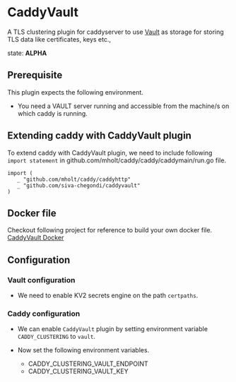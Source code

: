 # CaddyVault

A TLS clustering plugin for caddyserver to use [Vault](https://vaultproject.io) as storage for storing TLS data like certificates, keys etc.,

state: **ALPHA**

## Prerequisite
This plugin expects the following environment. 
* You need a VAULT server running and accessible from the machine/s on which caddy is running.

## Extending caddy with CaddyVault plugin
To extend caddy with CaddyVault plugin, we need to include following `import statement`
in github.com/mholt/caddy/caddy/caddymain/run.go file.
```
import (
   _ "github.com/mholt/caddy/caddyhttp"
   _ "github.com/siva-chegondi/caddyvault"
)
```

## Docker file

Checkout following project for reference to build your own docker file.
[CaddyVault Docker](https://github.com/siva-chegondi/caddyvault-docker)

## Configuration

### Vault configuration
* We need to enable KV2 secrets engine on the path `certpaths`.

### Caddy configuration
* We can enable `CaddyVault` plugin by setting environment variable `CADDY_CLUSTERING` to `vault`.
* Now set the following environment variables.
   
    * CADDY_CLUSTERING_VAULT_ENDPOINT
    * CADDY_CLUSTERING_VAULT_KEY
